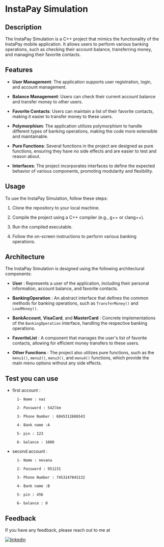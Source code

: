 # InstaPay Simulation


## Description

The InstaPay Simulation is a C++ project that mimics the functionality of the InstaPay mobile application. It allows users to perform various banking operations, such as checking their account balance, transferring money, and managing their favorite contacts.


## Features

- **User Management**: The application supports user registration, login, and account management.

- **Balance Management**: Users can check their current account balance and transfer money to other users.

- **Favorite Contacts**: Users can maintain a list of their favorite contacts, making it easier to transfer money to these users.

- **Polymorphism**: The application utilizes polymorphism to handle different types of banking operations, making the code more extensible and maintainable.

- **Pure Functions**: Several functions in the project are designed as pure functions, ensuring they have no side effects and are easier to test and reason about.

- **Interfaces**: The project incorporates interfaces to define the expected behavior of various components, promoting modularity and flexibility.


## Usage
To use the InstaPay Simulation, follow these steps:

1. Clone the repository to your local machine.

2. Compile the project using a C++ compiler (e.g., g++ or clang++).

3. Run the compiled executable.

4. Follow the on-screen instructions to perform various banking operations.


## Architecture
The InstaPay Simulation is designed using the following architectural components:

- **User** : Represents a user of the application, including their personal information, account balance, and favorite contacts.

- **BankingOperation** : An abstract interface that defines the common methods for banking operations, such as `TransferMoney()` and `LoadMoney()`.

- **BankAccount**, **VisaCard**, and **MasterCard** : Concrete implementations of the `BankingOperation` interface, handling the respective banking operations.

- **FavoriteList** : A component that manages the user's list of favorite contacts, allowing for efficient money transfers to these users.

- **Other Functions** : The project also utilizes pure functions, such as the `menu1()`, `menu2()`, `menu3()`, and `menu4()` functions, which provide the main menu options without any side effects.

## Test you can use 

- first account :

	    1- Name : naz

        2- Password : 542lkm

        3- Phone Number : 6845312686543

        4- Bank name :A

        5- pin : 123

        6- balance : 1000

- second account :

	    1- Name : nevana

        2- Password : 951231

        3- Phone Number : 7453147845132

        4- Bank name :B

        5- pin : 456

        6- balance : 0


## Feedback

If you have any feedback, please reach out to me at

[![linkedin](https://img.shields.io/badge/linkedin-0A66C2?style=for-the-badge&logo=linkedin&logoColor=white)](https://www.linkedin.com/in/nada-salah-551713253/)
